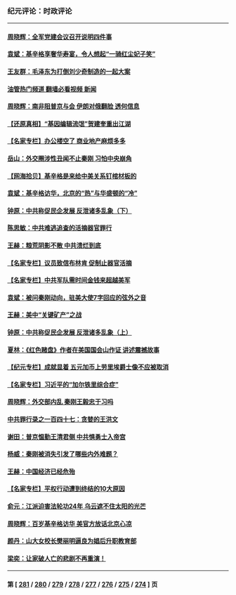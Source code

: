 ### 纪元评论：时政评论
---
#### [周晓辉：全军党建会议召开说明四件事](../../pages/nsc1025/n14040456.md?07240330) 
#### [袁斌：基辛格享奢华寿宴，令人想起“一骑红尘妃子笑”](../../pages/nsc1025/n14040291.md?07240330) 
#### [王友群：毛泽东为打倒刘少奇制造的一起大案](../../pages/nsc1025/n14040057.md?07240330) 
#### [油管热门频道 翻墙必看视频 新闻](ok?07240330)
#### [周晓辉：南非阻普京与会 伊朗对俄翻脸 透何信息](../../pages/nsc1025/n14040060.md?07240330) 
#### [【还原真相】“基因编辑流氓”贺建奎重出江湖](../../pages/nsc1025/n14039982.md?07240330) 
#### [【名家专栏】办公楼空了 商业地产麻烦多多](../../pages/nsc1025/n14039441.md?07240330) 
#### [岳山：外交圈涉性丑闻不止秦刚 习怕中央崩角](../../pages/nsc1025/n14039925.md?07240330) 
#### [【网海拾贝】基辛格是来给中美关系钉棺材板的](../../pages/nsc1025/n14039907.md?07240330) 
#### [袁斌：基辛格访华，北京的“热”与华盛顿的“冷”](../../pages/nsc1025/n14039892.md?07240330) 
#### [钟原：中共称促民企发展 反泄诸多乱象（下）](../../pages/nsc1025/n14039762.md?07240330) 
#### [陈思敏：中共难逃追查的活摘器官罪行](../../pages/nsc1025/n14039726.md?07240330) 
#### [王赫：粮荒阴影不散 中共溃烂到底](../../pages/nsc1025/n14039706.md?07240330) 
#### [【名家专栏】议员致信布林肯 促制止器官活摘](../../pages/nsc1025/n14039457.md?07240330) 
#### [【名家专栏】中共军队需时间金钱来超越美军](../../pages/nsc1025/n14036181.md?07240330) 
#### [袁斌：被问秦刚动向，驻美大使7字回应的弦外之音](../../pages/nsc1025/n14039224.md?07240330) 
#### [王赫：美中“关键矿产”之战](../../pages/nsc1025/n14039203.md?07240330) 
#### [钟原：中共称促民企发展 反泄诸多乱象（上）](../../pages/nsc1025/n14038925.md?07240330) 
#### [夏林：《红色赌盘》作者在美国国会山作证 讲述震撼故事](../../pages/nsc1025/n14038797.md?07240330) 
#### [【纪元专栏】成就显着 五元加币上劳里埃爵士像不应被取消](../../pages/nsc1025/n14038801.md?07240330) 
#### [【名家专栏】习近平的“加尔铁里综合症”](../../pages/nsc1025/n14036868.md?07240330) 
#### [周晓辉：外交部内乱 秦刚王毅忠于习吗](../../pages/nsc1025/n14038705.md?07240330) 
#### [中共罪行录之一百四十七：贪婪的王洪文](../../pages/nsc1025/n14038460.md?07240330) 
#### [谢田：普京愠勤王清君侧 中共惧勇士入帝宫](../../pages/nsc1025/n14038381.md?07240330) 
#### [杨威：秦刚被消失引发了哪些内外难题？](../../pages/nsc1025/n14038128.md?07240330) 
#### [王赫：中国经济已经危殆](../../pages/nsc1025/n14037995.md?07240330) 
#### [【名家专栏】平权行动遭到终结的10大原因](../../pages/nsc1025/n14037649.md?07240330) 
#### [俞元：江派迫害法轮功24年 乌云遮不住太阳的光芒](../../pages/nsc1025/n14037371.md?07240330) 
#### [周晓辉：百岁基辛格访华 美官方放话北京心凉](../../pages/nsc1025/n14037837.md?07240330) 
#### [颜丹：山大女校长樊丽明逼良为娼后升职教育部](../../pages/nsc1025/n14037704.md?07240330) 
#### [梁奕：让家破人亡的悲剧不再重演！](../../pages/nsc1025/n14037501.md?07240330) 

---
#### 第 [ [281](./281.md?07240330) / [280](./280.md?07240330) / [279](./279.md?07240330) / [278](./278.md?07240330) / [277](./277.md?07240330) / [276](./276.md?07240330) / [275](./275.md?07240330) / [274](./274.md?07240330) ] 页
